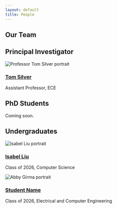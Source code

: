 ```yaml
---
layout: default
title: People
---
```


<section class="content-section">
  <h1 id="team-heading">Our Team</h1>

  <h2 id="pi-heading">Principal Investigator</h2>
  <div class="pi-container" aria-labelledby="pi-heading">
    <div class="person" role="article">
      <div class="person-image">
        <img src="{{ '/assets/images/team/tom-silver.webp' | relative_url }}" alt="Professor Tom Silver portrait">
      </div>
      <div class="person-info">
        <h3><a href="https://tomsilver.github.io/" aria-label="Tom Silver's personal website">Tom Silver</a></h3>
        <p>Assistant Professor, ECE</p>
      </div>
    </div>
  </div>

  <h2 id="phd-heading">PhD Students</h2>
  <p>Coming soon.</p>
  <div class="people-grid" aria-labelledby="phd-heading">
    <!-- Template for PhD students -->
    <!-- 
    <div class="person" role="article">
      <div class="person-image">
        <img src="{{ '/assets/images/team/student-name.jpg' | relative_url }}" alt="Student Name portrait">
      </div>
      <div class="person-info">
        <h3><a href="https://student-website.com" aria-label="Student Name's personal website">Student Name</a></h3>
        <p>Research focus</p>
      </div>
    </div>
    -->
  </div>

  <h2 id="undergrad-heading">Undergraduates</h2>
  <div class="people-grid" aria-labelledby="undergrad-heading">
    <!-- Template for undergraduates -->
    <!-- 
    <div class="person" role="article">
      <div class="person-image">
        <img src="{{ '/assets/images/team/student-name.jpg' | relative_url }}" alt="Student Name portrait">
      </div>
      <div class="person-info">
        <h3><a href="https://student-website.com" aria-label="Student Name's personal website">Student Name</a></h3>
        <p>Class of YYYY, Major</p>
      </div>
    </div>
    -->
    <div class="person" role="article">
      <div class="person-image">
        <img src="{{ '/assets/images/team/isabel-liu.png' | relative_url }}" alt="Isabel Liu portrait">
      </div>
      <div class="person-info">
        <h3><a href="#" aria-label="Isabel Liu">Isabel Liu</a></h3>
        <p>Class of 2026, Computer Science</p>
      </div>
    </div>
  </div>
  <div class="person" role="article">
      <div class="person-image">
        <img src="{{ '/assets/images/team/abby-girma.jpg' | relative_url }}" alt="Abby Girma portrait">
      </div>
      <div class="person-info">
        <h3><a href="https://www.linkedin.com/in/a-girma/" aria-label="Student Name's personal website">Student Name</a></h3>
        <p>Class of 2026, Electrical and Computer Engineering</p>
      </div>
    </div>
</section>
